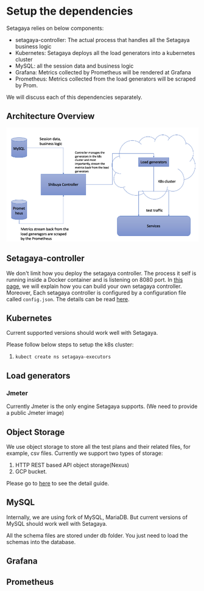 # Setup the dependencies

Setagaya relies on below components:

* setagaya-controller: The actual process that handles all the Setagaya business logic
* Kubernetes: Setagaya deploys all the load generators into a kubernetes cluster
* MySQL: all the session data and business logic
* Grafana: Metrics collected by Prometheus will be rendered at Grafana
* Prometheus: Metrics collected from the load generators will be scraped by Prom.

We will discuss each of this dependencies separately.

## Architecture Overview

![image](../images/setagaya-architecture.png)

## Setagaya-controller

We don't limit how you deploy the setagaya controller. The process it self is running inside a Docker container and is listening on 8080 port. In [this page](./docker.md), we will explain how you can build your own setagaya controller. Moreover, Each setagaya controller is configured by a configuration file called `config.json`. The details can be read [here](./config.md).

## Kubernetes

Current supported versions should work well with Setagaya.

Please follow below steps to setup the k8s cluster:

1. `kubect create ns setagaya-executors`

## Load generators

### Jmeter

Currently Jmeter is the only engine Setagaya supports. (We need to provide a public Jmeter image)

## Object Storage

We use object storage to store all the test plans and their related files, for example, csv files.
Currently we support two types of storage:

1. HTTP REST based API object storage(Nexus)
2. GCP bucket.

Please go to [here](./object_storage.md) to see the detail guide.


## MySQL

Internally, we are using fork of MySQL, MariaDB. But current versions of MySQL should work well with Setagaya.

All the schema files are stored under db folder. You just need to load the schemas into the database.

## Grafana

## Prometheus

